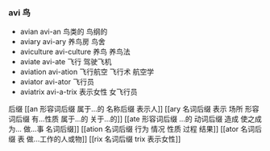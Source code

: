 ### avi 鸟

- avian avi-an 鸟类的 鸟纲的
- aviary avi-ary 养鸟房 鸟舍
- aviculture avi-culture 养鸟 养鸟法
- aviate avi-ate 飞行 驾驶飞机
- aviation avi-ation 飞行航空 飞行术  航空学
- aviator avi-ator 飞行员
- aviatrix avi-a-trix 表示女性 女飞行员

后缀
[[an 形容词后缀  属于...的    名称后缀  表示人]]
[[ary 名词后缀 表示 场所  形容词后缀 有...性质 属于...的 关于...的]]
[[ate 形容词后缀  ...的 动词后缀 造成 使之成为... 做...事 名词后缀]]
[[ation 名词后缀  行为 情况 性质 过程 结果]]
[[ator 名词后缀 表 做...工作的人或物]]
[[rix 名词后缀 trix 表示女性]]
